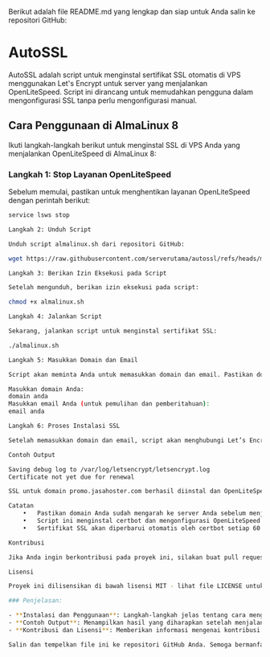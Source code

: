 Berikut adalah file README.md yang lengkap dan siap untuk Anda salin ke repositori GitHub:

# AutoSSL

AutoSSL adalah script untuk menginstal sertifikat SSL otomatis di VPS menggunakan Let's Encrypt untuk server yang menjalankan OpenLiteSpeed. Script ini dirancang untuk memudahkan pengguna dalam mengonfigurasi SSL tanpa perlu mengonfigurasi manual.

## Cara Penggunaan di AlmaLinux 8

Ikuti langkah-langkah berikut untuk menginstal SSL di VPS Anda yang menjalankan OpenLiteSpeed di AlmaLinux 8:

### Langkah 1: Stop Layanan OpenLiteSpeed

Sebelum memulai, pastikan untuk menghentikan layanan OpenLiteSpeed dengan perintah berikut:

```bash
service lsws stop

Langkah 2: Unduh Script

Unduh script almalinux.sh dari repositori GitHub:

wget https://raw.githubusercontent.com/serverutama/autossl/refs/heads/main/almalinux.sh

Langkah 3: Berikan Izin Eksekusi pada Script

Setelah mengunduh, berikan izin eksekusi pada script:

chmod +x almalinux.sh

Langkah 4: Jalankan Script

Sekarang, jalankan script untuk menginstal sertifikat SSL:

./almalinux.sh

Langkah 5: Masukkan Domain dan Email

Script akan meminta Anda untuk memasukkan domain dan email. Pastikan domain yang Anda masukkan sudah diarahkan ke server VPS Anda.

Masukkan domain Anda:
domain anda
Masukkan email Anda (untuk pemulihan dan pemberitahuan):
email anda

Langkah 6: Proses Instalasi SSL

Setelah memasukkan domain dan email, script akan menghubungi Let’s Encrypt untuk mendapatkan sertifikat SSL. Jika sertifikat berhasil diambil, script akan mengonfigurasi OpenLiteSpeed untuk menggunakan SSL dan melakukan restart.

Contoh Output

Saving debug log to /var/log/letsencrypt/letsencrypt.log
Certificate not yet due for renewal

SSL untuk domain promo.jasahoster.com berhasil diinstal dan OpenLiteSpeed telah di-restart.

Catatan
	•	Pastikan domain Anda sudah mengarah ke server Anda sebelum menjalankan script.
	•	Script ini menginstal certbot dan mengonfigurasi OpenLiteSpeed untuk menggunakan sertifikat SSL yang diterbitkan oleh Let’s Encrypt.
	•	Sertifikat SSL akan diperbarui otomatis oleh certbot setiap 60 hari.

Kontribusi

Jika Anda ingin berkontribusi pada proyek ini, silakan buat pull request atau buka issue jika ada masalah yang ditemukan.

Lisensi

Proyek ini dilisensikan di bawah lisensi MIT - lihat file LICENSE untuk detail lebih lanjut.

### Penjelasan:

- **Instalasi dan Penggunaan**: Langkah-langkah jelas tentang cara menggunakan script di AlmaLinux 8.
- **Contoh Output**: Menampilkan hasil yang diharapkan setelah menjalankan script.
- **Kontribusi dan Lisensi**: Memberikan informasi mengenai kontribusi dan lisensi proyek.

Salin dan tempelkan file ini ke repositori GitHub Anda. Semoga bermanfaat!
